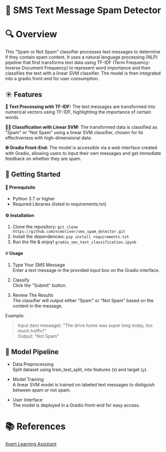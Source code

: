 # 📲 SMS Text Message Spam Detector

# 🔍 Overview

This "Spam or Not Spam" classifier processes text messages to determine if they contain spam content. It uses a natural language processing (NLP) pipeline that first transforms text data using TF-IDF (Term Frequency-Inverse Document Frequency) to represent word importance and then classifies the text with a linear SVM classifier. The model is then integrated into a gradio front-end for user consumption.

## ☀️ Features

**📝 Text Processing with TF-IDF:** The text messages are transformed into numerical vectors using TF-IDF, highlighting the importance of certain words.

**🧑‍💻 Classification with Linear SVM:** The transformed data is classified as "Spam" or "Not Spam" using a linear SVM classifier, chosen for its effectiveness with high-dimensional data.

**🌐 Gradio Front-End:** The model is accessible via a web interface created with Gradio, allowing users to input their own messages and get immediate feedback on whether they are spam.

## 🚀 Getting Started

#### 🧰 Prerequisite

- Python 3.7 or higher
- Required Libraries (listed in requirements.txt)

#### ⚙️ Installation

1. Clone the repository:
   `git clone https://github.com/ncmoliver/sms_spam_detector.git`
2. Install the dependencies:
   `pip install requirements.txt`
3. Run the file & enjoy! `gradio_sms_text_classification.ipynb`

#### 💡 Usage

1. Type Your SMS Message  
   Enter a text message in the provided input box on the Gradio interface.

2. Classify  
   Click the "Submit" button.

3. Review The Results  
   The classifier will output either "Spam" or "Not Spam" based on the content in the message.

Example:

> Input (text message): "The drive home was super long today, too much traffic!"  
> Output: "Not Spam"

## 🔧 Model Pipeline

- Data Preprocessing  
  Split dataset using train_test_split, into features (`X`) and target (`y`).

- Model Training  
  A linear SVM model is trained on labeled text messages to distiguish between spam or not spam.

- User Interface  
  The model is deployed in a Gradio front-end for easy access.

# 📚 References

[Xpert Learning Assistant](https://bootcampspot.instructure.com/courses/6028/external_tools/313)
